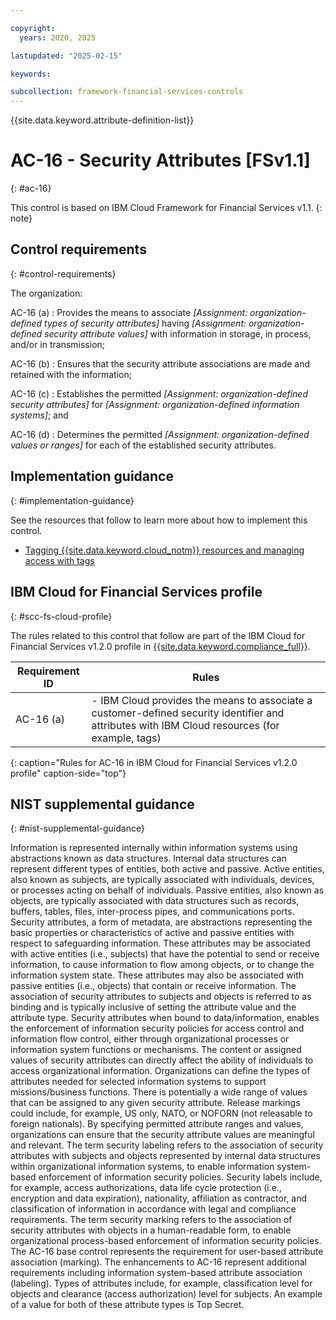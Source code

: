 ```yaml
---

copyright:
  years: 2020, 2025

lastupdated: "2025-02-15"

keywords:

subcollection: framework-financial-services-controls
---
```


{{site.data.keyword.attribute-definition-list}}

               
# AC-16 - Security Attributes [FSv1.1]
{: #ac-16}

This control is based on IBM Cloud Framework for Financial Services v1.1.
{: note}


## Control requirements
{: #control-requirements}

The organization:

AC-16 (a)
    : Provides the means to associate _[Assignment: organization-defined types of security attributes]_ having _[Assignment: organization-defined security attribute values]_ with information in storage, in process, and/or in transmission;

AC-16 (b)
    : Ensures that the security attribute associations are made and retained with the information;

AC-16 (c)
    : Establishes the permitted _[Assignment: organization-defined security attributes]_ for _[Assignment: organization-defined information systems]_; and

AC-16 (d)
    : Determines the permitted _[Assignment: organization-defined values or ranges]_ for each of the established security attributes.

## Implementation guidance
{: #implementation-guidance}

See the resources that follow to learn more about how to implement this control.

- [Tagging {{site.data.keyword.cloud_notm}} resources and managing access with tags](/docs/framework-financial-services?topic=framework-financial-services-shared-tagging-resources)

## IBM Cloud for Financial Services profile
{: #scc-fs-cloud-profile}

The rules related to this control that follow are part of the IBM Cloud for Financial Services v1.2.0 profile in [{{site.data.keyword.compliance_full}}](/docs/security-compliance?topic=security-compliance-getting-started).

| Requirement ID | Rules |
|----------------|-------|
| AC-16 (a) | - IBM Cloud provides the means to associate a customer-defined security identifier and attributes with IBM Cloud resources (for example, tags) | 
{: caption="Rules for AC-16 in IBM Cloud for Financial Services v1.2.0 profile" caption-side="top"}

## NIST supplemental guidance
{: #nist-supplemental-guidance}

Information is represented internally within information systems using abstractions known as data structures. Internal data structures can represent different types of entities, both active and passive. Active entities, also known as subjects, are typically associated with individuals, devices, or processes acting on behalf of individuals. Passive entities, also known as objects, are typically associated with data structures such as records, buffers, tables, files, inter-process pipes, and communications ports. Security attributes, a form of metadata, are abstractions representing the basic properties or characteristics of active and passive entities with respect to safeguarding information. These attributes may be associated with active entities (i.e., subjects) that have the potential to send or receive information, to cause information to flow among objects, or to change the information system state. These attributes may also be associated with passive entities (i.e., objects) that contain or receive information. The association of security attributes to subjects and objects is referred to as binding and is typically inclusive of setting the attribute value and the attribute type. Security attributes when bound to data/information, enables the enforcement of information security policies for access control and information flow control, either through organizational processes or information system functions or mechanisms. The content or assigned values of security attributes can directly affect the ability of individuals to access organizational information. Organizations can define the types of attributes needed for selected information systems to support missions/business functions. There is potentially a wide range of values that can be assigned to any given security attribute. Release markings could include, for example, US only, NATO, or NOFORN (not releasable to foreign nationals). By specifying permitted attribute ranges and values, organizations can ensure that the security attribute values are meaningful and relevant. The term security labeling refers to the association of security attributes with subjects and objects represented by internal data structures within organizational information systems, to enable information system-based enforcement of information security policies. Security labels include, for example, access authorizations, data life cycle protection (i.e., encryption and data expiration), nationality, affiliation as contractor, and classification of information in accordance with legal and compliance requirements. The term security marking refers to the association of security attributes with objects in a human-readable form, to enable organizational process-based enforcement of information security policies. The AC-16 base control represents the requirement for user-based attribute association (marking). The enhancements to AC-16 represent additional requirements including information system-based attribute association (labeling). Types of attributes include, for example, classification level for objects and clearance (access authorization) level for subjects. An example of a value for both of these attribute types is Top Secret.





